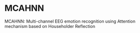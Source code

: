 # MCAHNN
MCAHNN: Multi-channel EEG emotion recognition using Attention mechanism based on Householder Reflection
